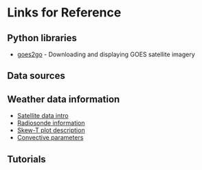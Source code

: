# Links for Reference

## Python libraries
- [goes2go](https://github.com/blaylockbk/goes2go) - Downloading and displaying GOES satellite imagery

## Data sources

## Weather data information
- [Satellite data intro](https://severeweather.wmo.int/TCFW/RAIV_Workshop2018/11_IntroSatellites_JackBeven.pdf)
- [Radiosonde information](https://www.weather.gov/jetstream/radiosonde)
- [Skew-T plot description](https://www.weather.gov/jetstream/skewt)
- [Convective parameters](https://www.weather.gov/source/zhu/ZHU_Training_Page/convective_parameters/skewt/skewtinfo.html)

## Tutorials